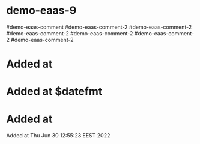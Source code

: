 # demo-eaas-9
#demo-eaas-comment
#demo-eaas-comment-2
#demo-eaas-comment-2
#demo-eaas-comment-2
#demo-eaas-comment-2
#demo-eaas-comment-2
#demo-eaas-comment-2
# Added at 
# Added at $datefmt
# Added at 

Added at
Thu Jun 30 12:55:23 EEST 2022
